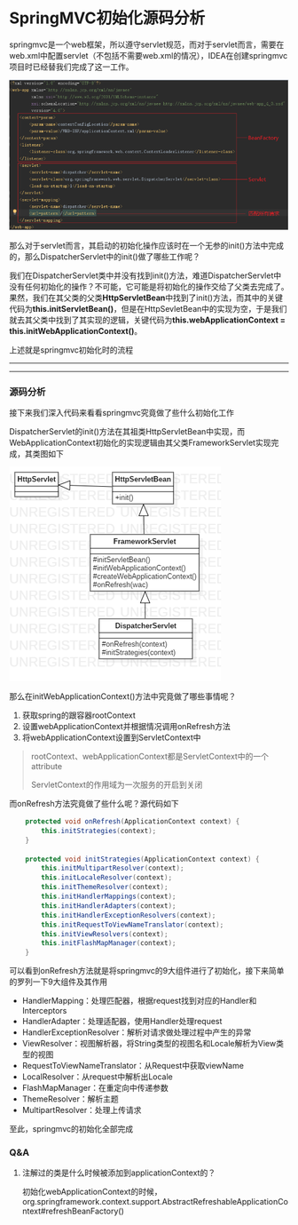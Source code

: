 # SpringMVC初始化源码分析

springmvc是一个web框架，所以遵守servlet规范，而对于servlet而言，需要在web.xml中配置servlet（不包括不需要web.xml的情况），IDEA在创建springmvc项目时已经替我们完成了这一工作。

![1554607754312](./pic/IDEAinit.png)

那么对于servlet而言，其启动的初始化操作应该时在一个无参的init()方法中完成的，那么DispatcherServlet中的init()做了哪些工作呢？

我们在DispatcherServlet类中并没有找到init()方法，难道DispatcherServlet中没有任何初始化的操作？不可能，它可能是将初始化的操作交给了父类去完成了。果然，我们在其父类的父类**HttpServletBean**中找到了init()方法，而其中的关键代码为**this.initServletBean()**，但是在HttpSevletBean中的实现为空，于是我们就去其父类中找到了其实现的逻辑，关键代码为**this.webApplicationContext = this.initWebApplicationContext()**。

上述就是springmvc初始化时的流程

------------

------

### 源码分析

接下来我们深入代码来看看springmvc究竟做了些什么初始化工作

DispatcherServlet的init()方法在其祖类HttpServletBean中实现，而WebApplicationContext初始化的实现逻辑由其父类FrameworkServlet实现完成，其类图如下

![](./pic/DispatcherServlet.png)

那么在initWebApplicationContext()方法中究竟做了哪些事情呢？

1. 获取spring的跟容器rootContext
2. 设置webApplicationContext并根据情况调用onRefresh方法
3. 将webApplicationContext设置到ServletContext中

> rootContext、webApplicationContext都是ServletContext中的一个attribute
>
> ServletContext的作用域为一次服务的开启到关闭

而onRefresh方法究竟做了些什么呢？源代码如下

```java
    protected void onRefresh(ApplicationContext context) {
        this.initStrategies(context);
    }

    protected void initStrategies(ApplicationContext context) {
        this.initMultipartResolver(context);
        this.initLocaleResolver(context);
        this.initThemeResolver(context);
        this.initHandlerMappings(context);
        this.initHandlerAdapters(context);
        this.initHandlerExceptionResolvers(context);
        this.initRequestToViewNameTranslator(context);
        this.initViewResolvers(context);
        this.initFlashMapManager(context);
    }
```

可以看到onRefresh方法就是将springmvc的9大组件进行了初始化，接下来简单的罗列一下9大组件及其作用

- HandlerMapping：处理匹配器，根据request找到对应的Handler和Interceptors
- HandlerAdapter：处理适配器，使用Handler处理request
- HandlerExceptionResolver：解析对请求做处理过程中产生的异常
- ViewResolver：视图解析器，将String类型的视图名和Locale解析为View类型的视图
- RequestToViewNameTranslator：从Request中获取viewName
- LocalResolver：从request中解析出Locale
- FlashMapManager：在重定向中传递参数
- ThemeResolver：解析主题
- MultipartResolver：处理上传请求

至此，springmvc的初始化全部完成

### Q&A

1. 注解过的类是什么时候被添加到applicationContext的？

   初始化webApplicationContext的时候，org.springframework.context.support.AbstractRefreshableApplicationContext#refreshBeanFactory()